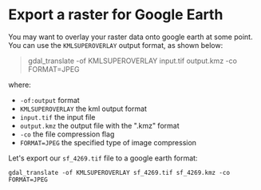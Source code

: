 # Export a raster for Google Earth

You may want to overlay your raster data onto google earth at some point. You can use the `KMLSUPEROVERLAY` output format, as shown below:

> gdal_translate -of KMLSUPEROVERLAY input.tif output.kmz -co FORMAT=JPEG

where:

* `-of:output` format
* `KMLSUPEROVERLAY` the kml output format
* `input.tif` the input file
* `output.kmz` the output file with the ".kmz" format
* `-co` the file compression flag
* `FORMAT=JPEG` the specified type of image compression

Let's export our `sf_4269.tif` file to a google earth format:

```
gdal_translate -of KMLSUPEROVERLAY sf_4269.tif sf_4269.kmz -co FORMAT=JPEG
```
